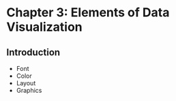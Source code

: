 Chapter 3: Elements of Data Visualization
===

Introduction
---

* Font
* Color
* Layout
* Graphics

